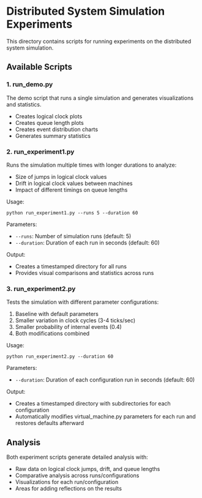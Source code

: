 # Distributed System Simulation Experiments

This directory contains scripts for running experiments on the distributed system simulation.

## Available Scripts

### 1. run_demo.py
The demo script that runs a single simulation and generates visualizations and statistics.
- Creates logical clock plots
- Creates queue length plots
- Creates event distribution charts
- Generates summary statistics

### 2. run_experiment1.py
Runs the simulation multiple times with longer durations to analyze:
- Size of jumps in logical clock values
- Drift in logical clock values between machines
- Impact of different timings on queue lengths

Usage:
```
python run_experiment1.py --runs 5 --duration 60
```

Parameters:
- `--runs`: Number of simulation runs (default: 5)
- `--duration`: Duration of each run in seconds (default: 60)

Output:
- Creates a timestamped directory for all runs
- Provides visual comparisons and statistics across runs

### 3. run_experiment2.py
Tests the simulation with different parameter configurations:
1. Baseline with default parameters
2. Smaller variation in clock cycles (3-4 ticks/sec)
3. Smaller probability of internal events (0.4)
4. Both modifications combined

Usage:
```
python run_experiment2.py --duration 60
```

Parameters:
- `--duration`: Duration of each configuration run in seconds (default: 60)

Output:
- Creates a timestamped directory with subdirectories for each configuration
- Automatically modifies virtual_machine.py parameters for each run and restores defaults afterward

## Analysis

Both experiment scripts generate detailed analysis with:
- Raw data on logical clock jumps, drift, and queue lengths
- Comparative analysis across runs/configurations
- Visualizations for each run/configuration
- Areas for adding reflections on the results
